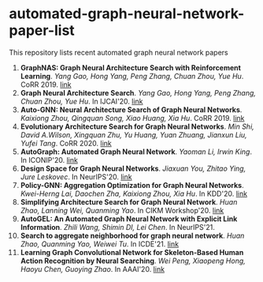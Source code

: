 # automated-graph-neural-network-paper-list 
This repository lists recent automated graph neural network papers

1. **GraphNAS: Graph Neural Architecture Search with Reinforcement Learning**. *Yang Gao, Hong Yang, Peng Zhang, Chuan Zhou, Yue Hu*. CoRR 2019. [link](https://arxiv.org/pdf/1904.09981.pdf)
2. **Graph Neural Architecture Search**. *Yang Gao, Hong Yang, Peng Zhang, Chuan Zhou, Yue Hu*. In IJCAI'20. [link](https://www.ijcai.org/proceedings/2020/0195.pdf)
3. **Auto-GNN: Neural Architecture Search of Graph Neural Networks**. *Kaixiong Zhou, Qingquan Song, Xiao Huang, Xia Hu*. CoRR 2019. [link](https://arxiv.org/pdf/1909.03184.pdf)
4. **Evolutionary Architecture Search for Graph Neural Networks**. *Min Shi, David A.Wilson, Xingquan Zhu, Yu Huang, Yuan Zhuang, Jianxun Liu, Yufei Tang*. CoRR 2020. [link](https://arxiv.org/pdf/2009.10199.pdf)
5. **AutoGraph: Automated Graph Neural Network**. *Yaoman Li, Irwin King*. In ICONIP'20. [link](https://arxiv.org/pdf/2011.11288.pdf)
6. **Design Space for Graph Neural Networks**. *Jiaxuan You, Zhitao Ying, Jure Leskovec*. In NeurIPS'20. [link](https://proceedings.neurips.cc/paper/2020/file/c5c3d4fe6b2cc463c7d7ecba17cc9de7-Paper.pdf)
7. **Policy-GNN: Aggregation Optimization for Graph Neural Networks**. *Kwei-Herng Lai, Daochen Zha, Kaixiong Zhou, Xia Hu*. In KDD'20. [link](https://dl.acm.org/doi/pdf/10.1145/3394486.3403088)
8. **Simplifying Architecture Search for Graph Neural Network**. *Huan Zhao, Lanning Wei, Quanming Yao*. In CIKM Workshop'20. [link](http://ceur-ws.org/Vol-2699/paper08.pdf)
9. **AutoGEL: An Automated Graph Neural Network with Explicit Link Information**. *Zhili Wang, Shimin DI, Lei Chen*. In NeurIPS'21.
10. **Search to aggregate neighborhood for graph neural network**. *Huan Zhao, Quanming Yao, Weiwei Tu*. In ICDE'21. [link](https://arxiv.org/pdf/2104.06608.pdf)
11. **Learning Graph Convolutional Network for Skeleton-Based Human Action Recognition by Neural Searching**. *Wei Peng, Xiaopeng Hong, Haoyu Chen, Guoying Zhao*. In AAAI'20. [link](https://ojs.aaai.org/index.php/AAAI/article/view/5652/5508)
